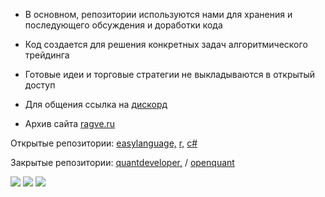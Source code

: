 * В основном, репозитории используются нами для хранения и последующего обсуждения и доработки кода
* Код создается для решения конкретных задач алгоритмического трейдинга 
* Готовые идеи и торговые стратегии не выкладываются в открытый доступ

* Для общения ссылка на <a href="https://discord.gg/V6arrKAUrh" target="">дискорд</a> 

* Архив сайта <a href="https://ragve-hub.github.io/tale/" target="">ragve.ru</a> 

Открытые репозитории: 
<a href="https://github.com/Ragve-hub/EasyLanguage-code" target="">easylanguage,</a> 
<a href="https://github.com/Ragve-hub/R-code " target="">r,</a> 
<a href="https://github.com/Ragve-hub/CSharpe-code " target="">c#</a> 

Закрытые репозитории:
<a href="https://github.com/Ragve-hub/QDevelop-code" target="">quantdeveloper,</a>  / 
<a href="https://github.com/Ragve-hub/Oquant-code" target="">openquant</a>


 ![](http://github-profile-summary-cards.vercel.app/api/cards/profile-details?username=ragve-hub&theme=default)
 ![](https://github-profile-summary-cards.vercel.app/api/cards/repos-per-language?username=ragve-hub&theme=default)
  ![](http://github-profile-summary-cards.vercel.app/api/cards/most-commit-language?username=ragve-hub&theme=default)

 
